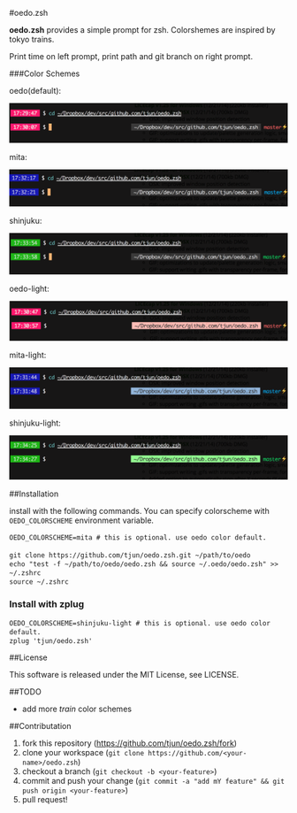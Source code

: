 #oedo.zsh

__oedo.zsh__ provides a simple prompt for zsh.
Colorshemes are inspired by tokyo trains.

Print time on left prompt, print path and git branch on right prompt.

###Color Schemes


oedo(default):

![oedo](https://github.com/tjun/oedo.zsh/blob/master/img/oedo.png)

mita:

![mita](https://github.com/tjun/oedo.zsh/blob/master/img/mita.png)

shinjuku:

![shinjuku](https://github.com/tjun/oedo.zsh/blob/master/img/shinjuku.png)

oedo-light:

![oedo-light](https://github.com/tjun/oedo.zsh/blob/master/img/oedo-light.png)

mita-light:

![mita-light](https://github.com/tjun/oedo.zsh/blob/master/img/mita-light.png)

shinjuku-light:

![shinjuku-light](https://github.com/tjun/oedo.zsh/blob/master/img/shinjuku-light.png)

##Installation

install with the following commands.
You can specify colorscheme with `OEDO_COLORSCHEME` environment variable.

```
OEDO_COLORSCHEME=mita # this is optional. use oedo color default.

git clone https://github.com/tjun/oedo.zsh.git ~/path/to/oedo
echo "test -f ~/path/to/oedo/oedo.zsh && source ~/.oedo/oedo.zsh" >> ~/.zshrc
source ~/.zshrc
```

### Install with zplug

```
OEDO_COLORSCHEME=shinjuku-light # this is optional. use oedo color default.
zplug 'tjun/oedo.zsh'
```

##License

This software is released under the MIT License, see LICENSE.

##TODO

  * add more *train* color schemes

##Contributation

  1. fork this repository (<https://github.com/tjun/oedo.zsh/fork>)
  2. clone your workspace (`git clone https://github.com/<your-name>/oedo.zsh`)
  3. checkout a branch (`git checkout -b <your-feature>`)
  4. commit and push your change (`git commit -a "add mY feature" && git push origin <your-feature>`)
  5. pull request!


